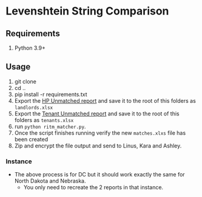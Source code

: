 # Levenshtein String Comparison

## Requirements

1. Python 3.9+

## Usage

1. git clone
2. cd ..
3. pip install -r requirements.txt
4. Export the [HP Unmatched report](https://dcerapprod.servicenowservices.com/sys_report_template.do?jvar_report_id=d8c6ed561b1c74109704dd39bc4bcb72) and save it to the root of this folders as `landlords.xlsx`
5. Export the [Tenant Unmatched report](https://dcerapprod.servicenowservices.com/sys_report_template.do?jvar_report_id=8241d2e41b6434509704dd39bc4bcb4c) and save it to the root of this folders as `tenants.xlsx`
6. run `python ritm_matcher.py`.
7. Once the script finishes running verify the new `matches.xlxs` file has been created
8. Zip and encrypt the file output and send to Linus, Kara and Ashley.

### Instance

- The above process is for DC but it should work exactly the same for North Dakota and Nebraska.
  - You only need to recreate the 2 reports in that instance.
